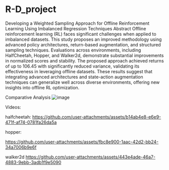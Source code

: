 # R-D_project
Developing a Weighted Sampling Approach for Offline Reinforcement Learning Using Imbalanced Regression Techniques
Abstract
Offline reinforcement learning (RL) faces significant challenges when applied to imbalanced datasets. This
study proposes an improved methodology using advanced policy architectures, return-based augmentation,
and structured sampling techniques. Evaluations across environments, including HalfCheetah, Hopper, and
Walker2d, demonstrate substantial improvements in normalized scores and stability. The proposed approach
achieved returns of up to 106.45 with significantly reduced variance, validating its effectiveness in leveraging
offline datasets. These results suggest that integrating advanced architectures and state-action augmentation
techniques can generalize well across diverse environments, offering new insights into offline RL optimization.

Comparative Analysis
![image](https://github.com/user-attachments/assets/df3fca1e-ec63-4bb9-8efe-06ad4bf6faab)

Videos:

halfcheetah:
https://github.com/user-attachments/assets/b14ab4e8-e6e9-471f-af74-0781fa26da5a

hopper:

https://github.com/user-attachments/assets/fbc8e900-1aac-42d2-bb24-34a7006b9e6f

walker2d
https://github.com/user-attachments/assets/443e4ade-46a7-4883-9ebb-3adb1f9e5090


